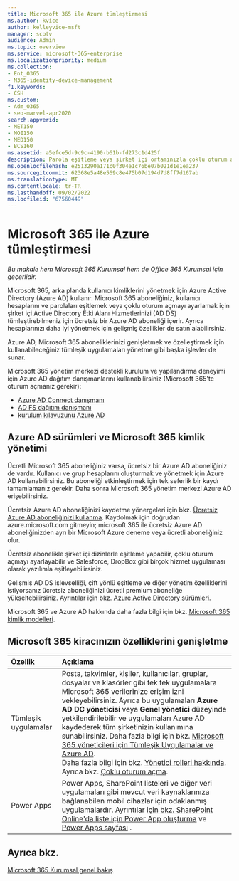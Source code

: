 ```yaml
---
title: Microsoft 365 ile Azure tümleştirmesi
ms.author: kvice
author: kelleyvice-msft
manager: scotv
audience: Admin
ms.topic: overview
ms.service: microsoft-365-enterprise
ms.localizationpriority: medium
ms.collection:
- Ent_O365
- M365-identity-device-management
f1.keywords:
- CSH
ms.custom:
- Adm_O365
- seo-marvel-apr2020
search.appverid:
- MET150
- MOE150
- MED150
- BCS160
ms.assetid: a5efce5d-9c9c-4190-b61b-fd273c1d425f
description: Parola eşitleme veya şirket içi ortamınızla çoklu oturum açma istiyorsanız Microsoft 365'i Azure AD ile tümleştirin.
ms.openlocfilehash: e2513290a171c0f304e1c76be07b021d1e1ea237
ms.sourcegitcommit: 62368e5a48e569c8e475b07d194d7d8ff7d167ab
ms.translationtype: MT
ms.contentlocale: tr-TR
ms.lasthandoff: 09/02/2022
ms.locfileid: "67560449"
---
```

# <a name="azure-integration-with-microsoft-365"></a>Microsoft 365 ile Azure tümleştirmesi

*Bu makale hem Microsoft 365 Kurumsal hem de Office 365 Kurumsal için geçerlidir.*

Microsoft 365, arka planda kullanıcı kimliklerini yönetmek için Azure Active Directory (Azure AD) kullanır. Microsoft 365 aboneliğiniz, kullanıcı hesaplarını ve parolaları eşitlemek veya çoklu oturum açmayı ayarlamak için şirket içi Active Directory Etki Alanı Hizmetlerinizi (AD DS) tümleştirebilmeniz için ücretsiz bir Azure AD aboneliği içerir. Ayrıca hesaplarınızı daha iyi yönetmek için gelişmiş özellikler de satın alabilirsiniz.
  
Azure AD, Microsoft 365 aboneliklerinizi genişletmek ve özelleştirmek için kullanabileceğiniz tümleşik uygulamaları yönetme gibi başka işlevler de sunar.
  
Microsoft 365 yönetim merkezi destekli kurulum ve yapılandırma deneyimi için Azure AD dağıtım danışmanlarını kullanabilirsiniz (Microsoft 365'te oturum açmanız gerekir):

 - [Azure AD Connect danışmanı](https://aka.ms/aadconnectpwsync)
 - [AD FS dağıtım danışmanı](https://aka.ms/adfsguidance)
 - [kurulum kılavuzunu Azure AD](https://aka.ms/aadpguidance)
  
## <a name="azure-ad-editions-and-microsoft-365-identity-management"></a>Azure AD sürümleri ve Microsoft 365 kimlik yönetimi

Ücretli Microsoft 365 aboneliğiniz varsa, ücretsiz bir Azure AD aboneliğiniz de vardır. Kullanıcı ve grup hesaplarını oluşturmak ve yönetmek için Azure AD kullanabilirsiniz. Bu aboneliği etkinleştirmek için tek seferlik bir kaydı tamamlamanız gerekir. Daha sonra Microsoft 365 yönetim merkezi Azure AD erişebilirsiniz. 

Ücretsiz Azure AD aboneliğinizi kaydetme yönergeleri için bkz. [Ücretsiz Azure AD aboneliğinizi kullanma](../compliance/use-your-free-azure-ad-subscription-in-office-365.md). Kaydolmak için doğrudan azure.microsoft.com gitmeyin; microsoft 365 ile ücretsiz Azure AD aboneliğinizden ayrı bir Microsoft Azure deneme veya ücretli aboneliğiniz olur. 
  
Ücretsiz abonelikle şirket içi dizinlerle eşitleme yapabilir, çoklu oturum açmayı ayarlayabilir ve Salesforce, DropBox gibi birçok hizmet uygulaması olarak yazılımla eşitleyebilirsiniz.
  
Gelişmiş AD DS işlevselliği, çift yönlü eşitleme ve diğer yönetim özelliklerini istiyorsanız ücretsiz aboneliğinizi ücretli premium aboneliğe yükseltebilirsiniz. Ayrıntılar için bkz. [Azure Active Directory sürümleri](https://azure.microsoft.com/pricing/details/active-directory/).
  
Microsoft 365 ve Azure AD hakkında daha fazla bilgi için bkz. [Microsoft 365 kimlik modelleri](deploy-identity-solution-identity-model.md).
  
## <a name="extend-the-capabilities-of-your-microsoft-365-tenant"></a>Microsoft 365 kiracınızın özelliklerini genişletme

|**Özellik**|**Açıklama**|
|:-----|:-----|
|Tümleşik uygulamalar  <br/> |Posta, takvimler, kişiler, kullanıcılar, gruplar, dosyalar ve klasörler gibi tek tek uygulamalara Microsoft 365 verilerinize erişim izni vekleyebilirsiniz. Ayrıca bu uygulamaları **Azure AD DC yöneticisi** veya **Genel yönetici** düzeyinde yetkilendirilebilir ve uygulamaları Azure AD kaydederek tüm şirketinizin kullanımına sunabilirsiniz. Daha fazla bilgi için bkz. [Microsoft 365 yöneticileri için Tümleşik Uygulamalar ve Azure AD](integrated-apps-and-azure-ads.md).<br/> Daha fazla bilgi için bkz. [Yönetici rolleri hakkında](/microsoft-365/admin/add-users/about-admin-roles?). <br/> Ayrıca bkz. [Çoklu oturum açma](/azure/active-directory/manage-apps/what-is-single-sign-on).  <br/> |
|Power Apps  <br/> | Power Apps, SharePoint listeleri ve diğer veri uygulamaları gibi mevcut veri kaynaklarınıza bağlanabilen mobil cihazlar için odaklanmış uygulamalardır. Ayrıntılar [için bkz. SharePoint Online'da liste için Power App oluşturma](https://support.office.com/article/9338b2d2-67ac-4b81-8e67-97da27e5e9ab) ve [Power Apps sayfası](https://powerapps.microsoft.com/) .  <br/> |
   
## <a name="see-also"></a>Ayrıca bkz.

[Microsoft 365 Kurumsal genel bakış](microsoft-365-overview.md)
